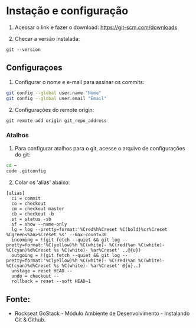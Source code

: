 # Instação e configuração

1. Acessar o link e fazer o download:
https://git-scm.com/downloads

2. Checar a versão instalada:
```
git --version
```

## Configuraçoes

1. Configurar o nome e e-mail para assinar os commits:
```zsh
git config --global user.name "Nome"
git config --global user.email "Email"
```

2. Configurações do remote origin:
```
git remote add origin git_repo_address 
```

### Atalhos

1. Para configurar atalhos para o git, acesse o arquivo de configurações do git:
```zsh
cd ~
code .gitconfig
```

2. Colar os 'alias' abaixo:
```
[alias]
  ci = commit
  co = checkout
  cm = checkout master
  cb = checkout -b
  st = status -sb
  sf = show --name-only
  lg = log --pretty=format:'%Cred%h%Creset %C(bold)%cr%Creset %Cgreen<%an>%Creset %s' --max-count=30
  incoming = !(git fetch --quiet && git log --pretty=format:'%C(yellow)%h %C(white)- %C(red)%an %C(white)- %C(cyan)%d%Creset %s %C(white)- %ar%Creset' ..@{u})
  outgoing = !(git fetch --quiet && git log --pretty=format:'%C(yellow)%h %C(white)- %C(red)%an %C(white)- %C(cyan)%d%Creset %s %C(white)- %ar%Creset' @{u}..)
  unstage = reset HEAD --
  undo = checkout --
  rollback = reset --soft HEAD~1
```

## Fonte:
- Rockseat GoStack - Módulo Ambiente de Desenvolvimento - Instalando Git & Github. 